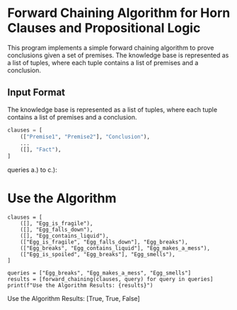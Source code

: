 # Forward Chaining Algorithm for Horn Clauses and Propositional Logic

This program implements a simple forward chaining algorithm to prove conclusions given a set of premises.
The knowledge base is represented as a list of tuples, where each tuple contains a list of premises and a conclusion.

## Input Format

The knowledge base is represented as a list of tuples, where each tuple contains a list of premises and a conclusion.

```python
clauses = [
    (["Premise1", "Premise2"], "Conclusion"),
    ...
    ([], "Fact"),
]
```

queries a.) to c.):

# Use the Algorithm
    clauses = [
        ([], "Egg_is_fragile"),
        ([], "Egg_falls_down"),
        ([], "Egg_contains_liquid"),
        (["Egg_is_fragile", "Egg_falls_down"], "Egg_breaks"),
        (["Egg_breaks", "Egg_contains_liquid"], "Egg_makes_a_mess"),
        (["Egg_is_spoiled", "Egg_breaks"], "Egg_smells"),
    ]
    
    queries = ["Egg_breaks", "Egg_makes_a_mess", "Egg_smells"]
    results = [forward_chaining(clauses, query) for query in queries]
    print(f"Use the Algorithm Results: {results}")

Use the Algorithm Results: [True, True, False]
